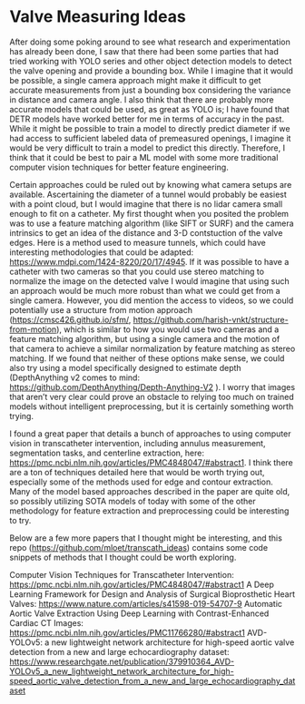 # Valve Measuring Ideas

After doing some poking around to see what research and experimentation has already been done, I saw that there had been some parties that had tried working with YOLO series and other object detection models to detect the valve opening and provide a bounding box. While I imagine that it would be possible, a single camera approach might make it difficult to get accurate measurements from just a bounding box considering the variance in distance and camera angle. I also think that there are probably more accurate models that could be used, as great as YOLO is; I have found that DETR models have worked better for me in terms of accuracy in the past. While it might be possible to train a model to directly predict diameter if we had access to sufficient labeled data of premeasured openings, I imagine it would be very difficult to train a model to predict this directly. Therefore, I think that it could be best to pair a ML model with some more traditional computer vision techniques for better feature engineering.

Certain approaches could be ruled out by knowing what camera setups are available. Ascertaining the diameter of a tunnel would probably be easiest with a point cloud, but I would imagine that there is no lidar camera small enough to fit on a catheter. My first thought when you posited the problem was to use a feature matching algorithm (like SIFT or SURF) and the camera intrinsics to get an idea of the distance and 3-D contstuction of the valve edges. Here is a method used to measure tunnels, which could have interesting methodologies that could be adapted: https://www.mdpi.com/1424-8220/20/17/4945. If it was possible to have a catheter with two cameras so that you could use stereo matching to normalize the image on the detected valve I would imagine that using such an approach would be much more robust than what we could get from a single camera. However, you did mention the access to videos, so we could potentially use a structure from motion approach (https://cmsc426.github.io/sfm/, https://github.com/harish-vnkt/structure-from-motion), which is similar to how you would use two cameras and a feature matching algorithm, but using a single camera and the motion of that camera to achieve a similar normalization by feature matching as stereo matching. If we found that neither of these options make sense, we could also try using a model specifically designed to estimate depth (DepthAnything v2 comes to mind: https://github.com/DepthAnything/Depth-Anything-V2 ). I worry that images that aren’t very clear could prove an obstacle to relying too much on trained models without intelligent preprocessing, but it is certainly something worth trying.

I found a great paper that details a bunch of approaches to using computer vision in transcatheter intervention, including annulus measurement, segmentation tasks, and centerline extraction, here: https://pmc.ncbi.nlm.nih.gov/articles/PMC4848047/#abstract1. I think there are a ton of techniques detailed here that would be worth trying out, especially some of the methods used for edge and contour extraction. Many of the model based approaches described in the paper are quite old, so possibly utilizing SOTA models of today with some of the other methodology for feature extraction and preprocessing could be interesting to try. 

Below are a few more papers that I thought might be interesting, and this repo (https://github.com/mloet/transcath_ideas) contains some code snippets of methods that I thought could be worth exploring.

Computer Vision Techniques for Transcatheter Intervention: https://pmc.ncbi.nlm.nih.gov/articles/PMC4848047/#abstract1
A Deep Learning Framework for Design and Analysis of Surgical Bioprosthetic Heart Valves: https://www.nature.com/articles/s41598-019-54707-9
Automatic Aortic Valve Extraction Using Deep Learning with Contrast-Enhanced Cardiac CT Images: https://pmc.ncbi.nlm.nih.gov/articles/PMC11766280/#abstract1
AVD-YOLOv5: a new lightweight network architecture for high-speed aortic valve detection from a new and large echocardiography dataset: https://www.researchgate.net/publication/379910364_AVD-YOLOv5_a_new_lightweight_network_architecture_for_high-speed_aortic_valve_detection_from_a_new_and_large_echocardiography_dataset




